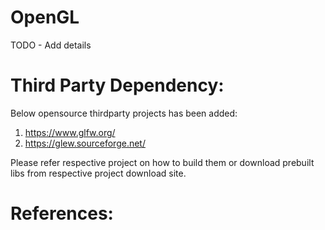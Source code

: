 # OpenGL
TODO - Add details

# Third Party Dependency:
Below opensource thirdparty projects has been added:
1. https://www.glfw.org/
2. https://glew.sourceforge.net/

Please refer respective project on how to build them or download prebuilt libs from respective project download site.

# References:

